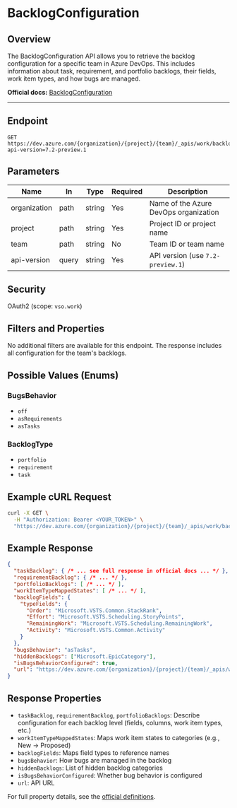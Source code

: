 
# BacklogConfiguration

## Overview

The BacklogConfiguration API allows you to retrieve the backlog configuration for a specific team in Azure DevOps. This includes information about task, requirement, and portfolio backlogs, their fields, work item types, and how bugs are managed.

**Official docs:** [BacklogConfiguration](https://learn.microsoft.com/en-us/rest/api/azure/devops/work/backlogconfiguration?view=azure-devops-rest-7.2)

---

## Endpoint

```
GET https://dev.azure.com/{organization}/{project}/{team}/_apis/work/backlogconfiguration?api-version=7.2-preview.1
```

## Parameters

| Name         | In    | Type   | Required | Description                                      |
|--------------|-------|--------|----------|--------------------------------------------------|
| organization | path  | string | Yes      | Name of the Azure DevOps organization            |
| project      | path  | string | Yes      | Project ID or project name                       |
| team         | path  | string | No       | Team ID or team name                             |
| api-version  | query | string | Yes      | API version (use `7.2-preview.1`)                |

## Security

OAuth2 (scope: `vso.work`)

## Filters and Properties

No additional filters are available for this endpoint. The response includes all configuration for the team's backlogs.

## Possible Values (Enums)

### BugsBehavior

- `off`
- `asRequirements`
- `asTasks`

### BacklogType

- `portfolio`
- `requirement`
- `task`

## Example cURL Request

```bash
curl -X GET \
  -H "Authorization: Bearer <YOUR_TOKEN>" \
  "https://dev.azure.com/{organization}/{project}/{team}/_apis/work/backlogconfiguration?api-version=7.2-preview.1"
```

## Example Response

```json
{
  "taskBacklog": { /* ... see full response in official docs ... */ },
  "requirementBacklog": { /* ... */ },
  "portfolioBacklogs": [ /* ... */ ],
  "workItemTypeMappedStates": [ /* ... */ ],
  "backlogFields": {
    "typeFields": {
      "Order": "Microsoft.VSTS.Common.StackRank",
      "Effort": "Microsoft.VSTS.Scheduling.StoryPoints",
      "RemainingWork": "Microsoft.VSTS.Scheduling.RemainingWork",
      "Activity": "Microsoft.VSTS.Common.Activity"
    }
  },
  "bugsBehavior": "asTasks",
  "hiddenBacklogs": ["Microsoft.EpicCategory"],
  "isBugsBehaviorConfigured": true,
  "url": "https://dev.azure.com/{organization}/{project}/{team}/_apis/work/backlogconfiguration"
}
```

## Response Properties

- `taskBacklog`, `requirementBacklog`, `portfolioBacklogs`: Describe configuration for each backlog level (fields, columns, work item types, etc.)
- `workItemTypeMappedStates`: Maps work item states to categories (e.g., New → Proposed)
- `backlogFields`: Maps field types to reference names
- `bugsBehavior`: How bugs are managed in the backlog
- `hiddenBacklogs`: List of hidden backlog categories
- `isBugsBehaviorConfigured`: Whether bug behavior is configured
- `url`: API URL

For full property details, see the [official definitions](https://learn.microsoft.com/en-us/rest/api/azure/devops/work/backlogconfiguration/get?view=azure-devops-rest-7.2&tabs=HTTP#definitions).
